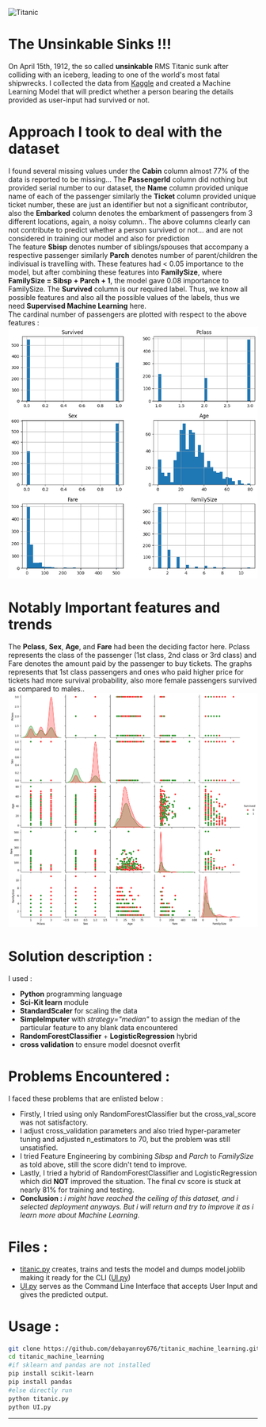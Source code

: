 ![Titanic](https://raw.githubusercontent.com/Masterx-AI/Project_Titanic_Survival_Prediction_/main/titanic.jpg)
# The Unsinkable Sinks !!!
On April 15th, 1912, the so called **unsinkable** RMS Titanic sunk after colliding with an iceberg, leading to one of the world's most fatal shipwrecks. I collected the data from [Kaggle](https://www.kaggle.com/datasets/yasserh/titanic-dataset) and created a Machine Learning Model that will predict whether a person bearing the details provided as user-input had survived or not.<br/>


# Approach I took to deal with the dataset
I found several missing values under the **Cabin** column almost 77% of the data is reported to be missing... The **PassengerId** column did nothing but provided serial number to our dataset, the **Name** column provided unique name of each of the passenger similarly the **Ticket** column provided unique ticket number, these are just an identifier but not a significant contributor, also the **Embarked** column denotes the embarkment of passengers from 3 different locations, again, a noisy column.. The above columns clearly can not contribute to predict whether a person survived or not... and are not considered in training our model and also for prediction<br/>
The feature **Sbisp** denotes number of siblings/spouses that accompany a respective passenger similarly **Parch** denotes number of parent/children the indivisual is travelling with. These features had < 0.05 importance to the model, but after combining these features into **FamilySize**, where **FamilySize = Sibsp + Parch + 1**, the model gave 0.08 importance to FamilySize. The **Survived** column is our required label. Thus, we know all possible features and also all the possible values of the labels, thus we need **Supervised Machine Learning** here.
<br/>
The cardinal number of passengers are plotted with respect to the above features :
![Hist](https://github.com/debayanroy676/titanic_machine_learning/blob/master/graphs/feature_histogram.jpg?raw=true)
</br>

# Notably Important features and trends
The **Pclass**, **Sex**,  **Age**, and **Fare** had been the deciding factor here. Pclass represents the class of the passenger (1st class, 2nd class or 3rd class) and Fare denotes the amount paid by the passenger to buy tickets. The graphs represents that 1st class passengers and ones who paid higher price for tickets had more survival probability, also more female passengers survived as compared to males.. <br/>
![Plot](https://github.com/debayanroy676/titanic_machine_learning/blob/master/graphs/pair-plot.jpg?raw=true)
</br>

# Solution description :
I used :
- **Python** programming language
- **Sci-Kit learn** module
- **StandardScaler** for scaling the data
- **SimpleImputer** with *strategy="median"* to assign the median of the particular feature to any blank data encountered
- **RandomForestClassifier** + **LogisticRegression** hybrid
- **cross validation** to ensure model doesnot overfit

# Problems Encountered :
I faced these problems that are enlisted below : 
- Firstly, I tried using only RandomForestClassifier but the cross_val_score was not satisfactory.
- I adjust cross_validation parameters and also tried hyper-parameter tuning and adjusted n_estimators to 70, but the problem was still unsatisfied.
- I tried Feature Engineering by combining *Sibsp* and *Parch* to *FamilySize* as told above, still the score didn't tend to improve.
- Lastly, I tried a hybrid of RandomForestClassifier and LogisticRegression which did **NOT** improved the situation. The final cv score is stuck at nearly 81% for training and testing.
- **Conclusion :**  *i might have reached the ceiling of this dataset, and i selected deployment anyways. But i will return and try to improve it as i learn more about Machine Learning.*

# Files :
- [titanic.py](https://github.com/debayanroy676/titanic_machine_learning/blob/master/titanic.py) creates, trains and tests the model and dumps model.joblib making it ready for the CLI ([UI.py](https://github.com/debayanroy676/titanic_machine_learning/blob/master/UI.py))
- [UI.py](https://github.com/debayanroy676/titanic_machine_learning/blob/master/UI.py) serves as the Command Line Interface that accepts User Input and gives the predicted output.

# Usage :
```bash
git clone https://github.com/debayanroy676/titanic_machine_learning.git
cd titanic_machine_learning
#if sklearn and pandas are not installed
pip install scikit-learn
pip install pandas
#else directly run
python titanic.py
python UI.py
```
---





